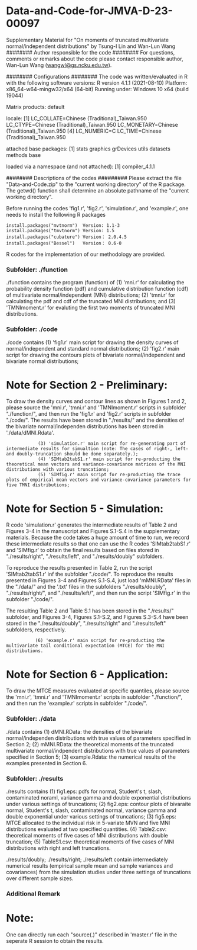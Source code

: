# Data-and-Code-for-JMVA-D-23-00097
Supplementary Material for "On moments of truncated multivariate normal/independent distributions" by Tsung-I Lin and Wan-Lun Wang
######## Author responsible for the code ########
For questions, comments or remarks about the code please contact responsible author, Wan-Lun Wang (wangwl@gs.ncku.edu.tw).

######## Configurations ########
The code was written/evaluated in R with the following software versions:
R version 4.1.1 (2021-08-10)
Platform: x86_64-w64-mingw32/x64 (64-bit)
Running under: Windows 10 x64 (build 19044)

Matrix products: default

locale:
[1] LC_COLLATE=Chinese (Traditional)_Taiwan.950  LC_CTYPE=Chinese (Traditional)_Taiwan.950    LC_MONETARY=Chinese (Traditional)_Taiwan.950
[4] LC_NUMERIC=C                                 LC_TIME=Chinese (Traditional)_Taiwan.950    

attached base packages:
[1] stats     graphics  grDevices utils     datasets  methods   base     

loaded via a namespace (and not attached):
[1] compiler_4.1.1

######## Descriptions of the codes ######### 
Please extract the file "Data-and-Code.zip" to the "current working directory" of the R package.
The getwd() function shall determine an absolute pathname of the "current working directory".

Before running the codes 'fig1.r', 'fig2.r', 'simulation.r', and 'example.r', one needs to install the following R packages 

    install.packages("mvtnorm")  Version: 1.1-3
    install.packages("tmvtnorm") Version: 1.5
    install.packages("cubature") Version： 2.0.4.5
    install.packages("Bessel")   Version： 0.6-0

R codes for the implementation of our methodology are provided.

### Subfolder: ./function ###
./function
	contains the program (function) of
                 (1) 'mni.r' for calculating the probability density function (pdf) and cumulative distribution function (cdf) of multivariate normal/independent (MNI) distributions;
                 (2) 'tmni.r' for calculating the pdf and cdf of the truncated MNI distributions; and
		 (3) 'TMNImoment.r' for evaluting the first two moments of truncated MNI distributions.

### Subfolder: ./code ###
./code
       contains (1) 'fig1.r' main script for drawing the density curves of normal/independent and standard normal distributions;
                (2) 'fig2.r' main script for drawing the contours plots of bivariate normal/independent and bivariate normal distributions;

# Note for Section 2 - Preliminary:
To draw the density curves and contour lines as shown in Figures 1 and 2, please source the 'mni.r', 'tmni.r' and 'TMNImoment.r' scripts in subfolder "./function/",
and then run the 'fig1.r' and 'fig2.r' scripts in subfolder "./code/".
The results have been stored in "./results/" and the densities of the bivariate normal/independen distributions has been stored in './data/dMNI.Rdata'.

                (3) 'simulation.r' main script for re-generating part of intermediate results for simualtion (note: The cases of right-, left- and doubly-truncation should be done separately.);
                (4) 'SIMtab2tabS1.r' main script for re-producting the theoretical mean vectors and variance-covariance matrices of the MNI distributions with various truncations;
                (5) 'SIMfig.r' main script for re-producting the trace plots of empirical mean vectors and variance-covariance parameters for five TMNI distributions;

# Note for Section 5 - Simulation:
R code 'simulation.r' generates the intermediate results of Table 2 and Figures 3-4 in the manuscript and Figures S.1-S.4 in the supplementary materials.
Because the code takes a huge amount of time to run, we record these intermediate results so that one can use 
the R codes 'SIMtab2tabS1.r' and 'SIMfig.r' to obtain the final results based on files stored in "./results/right", "./results/left", and "./results/doubly" subfolders.

To reproduce the results presented in Table 2, run the script 'SIMtab2tabS1.r' inf the subfolder "./code/".
To reproduce the results presented in Figures 3-4 and Figures S.1-S.4, just load 'mMNI.RData' files in the "./data/" and the '.txt' files in the subfolders "./results/doubly", "./results/right/", and "./results/left/", 
and then run the script 'SIMfig.r' in the subfolder "./code/". 

The resulting Table 2 and Table S.1 has been stored in the "./results/" subfolder, and 
Figures 3-4, Figures S.1-S.2, and Figures S.3-S.4 have been stored in the "./results/doubly", "./results/right" and "./results/left" subfolders, respectively.

               (6) 'example.r' main script for re-producting the multivariate tail conditional expectation (MTCE) for the MNI distributions.
# Note for Section 6 - Application:
To draw the MTCE measures evaluated at specific quantiles, please source the 'mni.r', 'tmni.r' and 'TMNImoment.r' scripts in subfolder "./function/",
and then run the 'example.r' scripts in subfolder "./code/".


### Subfolder: ./data ###
./data
      contains
      (1) dMNI.RData: the densities of the bivariate normal/independen distributions with true values of parameters specified in Section 2;
      (2) mMNI.RData: the theoretical moments of the truncated multivariate normal/indpendent distributions with true values of parameters specified in Section 5;
      (3) example.Rdata: the numerical results of the examples presented in Section 6.

### Subfolder: ./results ###
./results
      contains 
        (1) fig1.eps: pdfs for normal, Student's t, slash, contaminated noraml, variance gamma and double exponential distributions under various settings of truncations;
        (2) fig2.eps: contour plots of bivaraite normal, Student's t, slash, contaminated normal, variance gamma and double exponential under various settings of truncations;
        (3) fig5.eps: MTCE allocated to the individual risk in 5-variate MVN and five MNI distributions evaluated at two specified quantities.
        (4) Table2.csv: theoretical moments of five cases of MNI distributions with double truncation;
        (5) TableS1.csv: theoretical moments of five cases of MNI distributions with right and left truncations.

./results/doubly; ./results/right; ./results/left
      contain intermediately numerical results (empirical sample mean and sample variances and covariances) 
      from the simulation studies under three settings of truncations over different sample sizes.
      
### Additional Remark ###
# Note: 
One can directly run each "source(.)" described in 'master.r' file in the seperate R session to obtain the results.
